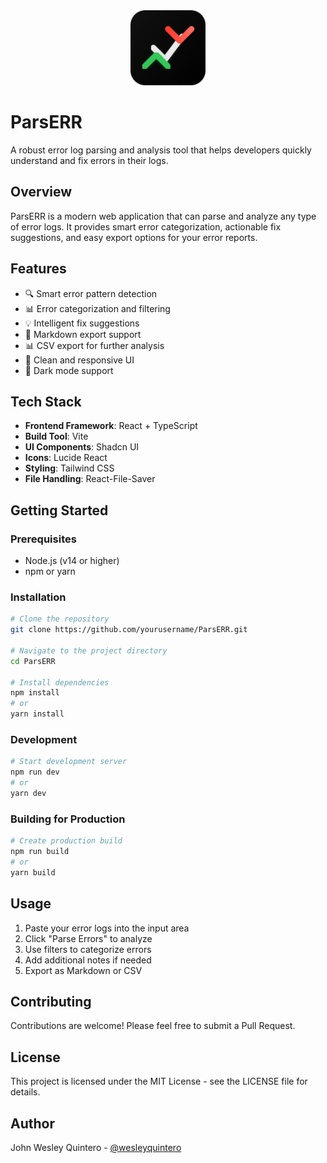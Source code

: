 <div align="center">
  <img src="public/logo.svg" alt="ParsERR Logo" width="120" height="120" />
</div>

# ParsERR

A robust error log parsing and analysis tool that helps developers quickly understand and fix errors in their logs.

## Overview

ParsERR is a modern web application that can parse and analyze any type of error logs. It provides smart error categorization, actionable fix suggestions, and easy export options for your error reports.

## Features

- 🔍 Smart error pattern detection
- 📊 Error categorization and filtering
- 💡 Intelligent fix suggestions
- 📝 Markdown export support
- 📊 CSV export for further analysis
- 🎨 Clean and responsive UI
- 🌙 Dark mode support

## Tech Stack

- **Frontend Framework**: React + TypeScript
- **Build Tool**: Vite
- **UI Components**: Shadcn UI
- **Icons**: Lucide React
- **Styling**: Tailwind CSS
- **File Handling**: React-File-Saver

## Getting Started

### Prerequisites

- Node.js (v14 or higher)
- npm or yarn

### Installation

```bash
# Clone the repository
git clone https://github.com/yourusername/ParsERR.git

# Navigate to the project directory
cd ParsERR

# Install dependencies
npm install
# or
yarn install
```

### Development

```bash
# Start development server
npm run dev
# or
yarn dev
```

### Building for Production

```bash
# Create production build
npm run build
# or
yarn build
```

## Usage

1. Paste your error logs into the input area
2. Click "Parse Errors" to analyze
3. Use filters to categorize errors
4. Add additional notes if needed
5. Export as Markdown or CSV

## Contributing

Contributions are welcome! Please feel free to submit a Pull Request.

## License

This project is licensed under the MIT License - see the LICENSE file for details.

## Author

John Wesley Quintero - [@wesleyquintero](https://twitter.com/wesleyquintero)
